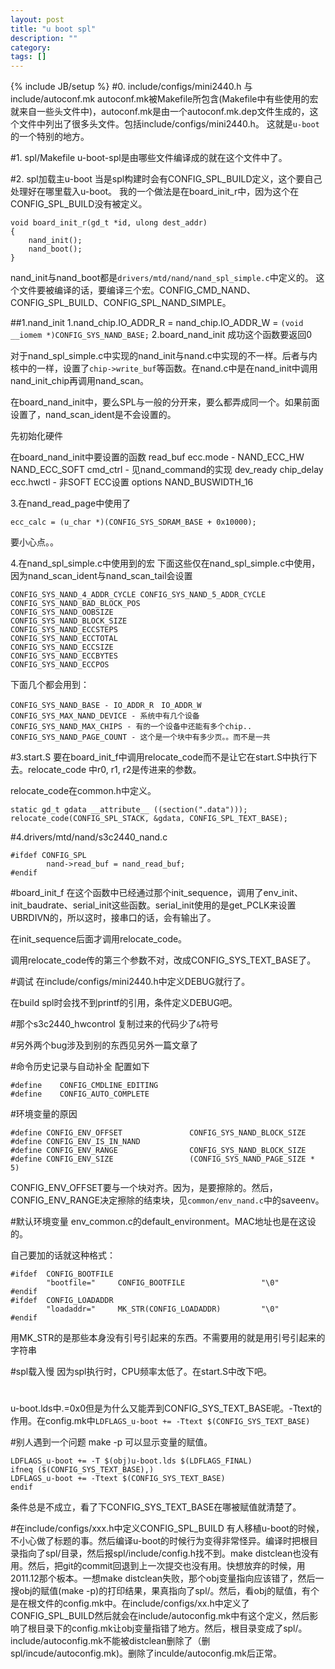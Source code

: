 ```yaml
---
layout: post
title: "u boot spl"
description: ""
category: 
tags: []
---
```

{% include JB/setup %}
#0. include/configs/mini2440.h 与 include/autoconf.mk
autoconf.mk被Makefile所包含(Makefile中有些使用的宏就来自一些头文件中)，autoconf.mk是由一个autoconf.mk.dep文件生成的，这个文件中列出了很多头文件。包括include/configs/mini2440.h。
这就是`u-boot`的一个特别的地方。

#1. spl/Makefile
u-boot-spl是由哪些文件编译成的就在这个文件中了。

#2. spl加载主u-boot
当是spl构建时会有CONFIG_SPL_BUILD定义，这个要自己处理好在哪里载入u-boot。
我的一个做法是在board_init_r中，因为这个在CONFIG_SPL_BUILD没有被定义。

    void board_init_r(gd_t *id, ulong dest_addr)
    {
        nand_init();
        nand_boot(); 
    }

nand_init与nand_boot都是`drivers/mtd/nand/nand_spl_simple.c`中定义的。
这个文件要被编译的话，要编译三个宏。CONFIG_CMD_NAND、CONFIG_SPL_BUILD、CONFIG_SPL_NAND_SIMPLE。

##1.nand_init
1.nand_chip.IO_ADDR_R = nand_chip.IO_ADDR_W = `(void  __iomem *)CONFIG_SYS_NAND_BASE;`
2.board_nand_init
成功这个函数要返回0

对于nand_spl_simple.c中实现的nand_init与nand.c中实现的不一样。后者与内核中的一样，设置了`chip->write_buf`等函数。在nand.c中是在nand_init中调用nand_init_chip再调用nand_scan。

在board_nand_init中，要么SPL与一般的分开来，要么都弄成同一个。如果前面设置了，nand_scan_ident是不会设置的。

先初始化硬件

在board_nand_init中要设置的函数
read_buf
ecc.mode - NAND_ECC_HW NAND_ECC_SOFT 
cmd_ctrl - 见nand_command的实现
dev_ready
chip_delay
ecc.hwctl - 非SOFT ECC设置
options NAND_BUSWIDTH_16

3.在nand_read_page中使用了

	ecc_calc = (u_char *)(CONFIG_SYS_SDRAM_BASE + 0x10000);

要小心点。。

4.在nand_spl_simple.c中使用到的宏
下面这些仅在nand_spl_simple.c中使用，因为nand_scan_ident与nand_scan_tail会设置

	CONFIG_SYS_NAND_4_ADDR_CYCLE CONFIG_SYS_NAND_5_ADDR_CYCLE
	CONFIG_SYS_NAND_BAD_BLOCK_POS
	CONFIG_SYS_NAND_OOBSIZE
	CONFIG_SYS_NAND_BLOCK_SIZE
	CONFIG_SYS_NAND_ECCSTEPS
	CONFIG_SYS_NAND_ECCTOTAL
	CONFIG_SYS_NAND_ECCSIZE
	CONFIG_SYS_NAND_ECCBYTES
	CONFIG_SYS_NAND_ECCPOS

下面几个都会用到：

	CONFIG_SYS_NAND_BASE - IO_ADDR_R　IO_ADDR_W
	CONFIG_SYS_MAX_NAND_DEVICE - 系统中有几个设备
	CONFIG_SYS_NAND_MAX_CHIPS - 有的一个设备中还能有多个chip..
	CONFIG_SYS_NAND_PAGE_COUNT - 这个是一个块中有多少页。。而不是一共

#3.start.S
要在board_init_f中调用relocate_code而不是让它在start.S中执行下去。relocate_code 中r0, r1, r2是传进来的参数。

relocate_code在common.h中定义。

	static gd_t gdata __attribute__ ((section(".data")));
	relocate_code(CONFIG_SPL_STACK, &gdata, CONFIG_SPL_TEXT_BASE);

#4.drivers/mtd/nand/s3c2440_nand.c

	#ifdef CONFIG_SPL
        	nand->read_buf = nand_read_buf;
	#endif

#board_init_f
在这个函数中已经通过那个init_sequence，调用了env_init、init_baudrate、serial_init这些函数。serial_init使用的是get_PCLK来设置UBRDIVN的，所以这时，接串口的话，会有输出了。

在init_sequence后面才调用relocate_code。

调用relocate_code传的第三个参数不对，改成CONFIG_SYS_TEXT_BASE了。

#调试
在include/configs/mini2440.h中定义DEBUG就行了。

在build spl时会找不到printf的引用，条件定义DEBUG吧。

#那个s3c2440_hwcontrol
复制过来的代码少了`&`符号

#另外两个bug涉及到别的东西见另外一篇文章了

#命令历史记录与自动补全
配置如下

    #define    CONFIG_CMDLINE_EDITING
    #define    CONFIG_AUTO_COMPLETE

#环境变量的原因

    #define CONFIG_ENV_OFFSET               CONFIG_SYS_NAND_BLOCK_SIZE      
    #define CONFIG_ENV_IS_IN_NAND
    #define CONFIG_ENV_RANGE                CONFIG_SYS_NAND_BLOCK_SIZE
    #define CONFIG_ENV_SIZE                 (CONFIG_SYS_NAND_PAGE_SIZE * 5)

CONFIG_ENV_OFFSET要与一个块对齐。因为，是要擦除的。然后，CONFIG_ENV_RANGE决定擦除的结束块，见`common/env_nand.c`中的saveenv。

#默认环境变量
env_common.c的default_environment。MAC地址也是在这设的。

自己要加的话就这种格式：

    #ifdef  CONFIG_BOOTFILE
            "bootfile="     CONFIG_BOOTFILE                 "\0"
    #endif
    #ifdef  CONFIG_LOADADDR
            "loadaddr="     MK_STR(CONFIG_LOADADDR)         "\0"
    #endif

用MK_STR的是那些本身没有引号引起来的东西。不需要用的就是用引号引起来的字符串

#spl载入慢
因为spl执行时，CPU频率太低了。在start.S中改下吧。

#
u-boot.lds中.=0x0但是为什么又能弄到CONFIG_SYS_TEXT_BASE呢。-Ttext的作用。在config.mk中`LDFLAGS_u-boot += -Ttext $(CONFIG_SYS_TEXT_BASE)`

#别人遇到一个问题
make -p 可以显示变量的赋值。

    LDFLAGS_u-boot += -T $(obj)u-boot.lds $(LDFLAGS_FINAL)
    ifneq ($(CONFIG_SYS_TEXT_BASE),)
    LDFLAGS_u-boot += -Ttext $(CONFIG_SYS_TEXT_BASE)
    endif

条件总是不成立，看了下CONFIG_SYS_TEXT_BASE在哪被赋值就清楚了。

#在include/configs/xxx.h中定义CONFIG_SPL_BUILD
有人移植u-boot的时候，不小心做了标题的事。然后编译u-boot的时候行为变得非常怪异。编译时把根目录指向了spl/目录，然后报spl/include/config.h找不到。make distclean也没有用。然后，把git的commit回退到上一次提交也没有用。快想放弃的时候，用2011.12那个板本。一想make distclean失败，那个obj变量指向应该错了，然后一搜obj的赋值(make -p)的打印结果，果真指向了spl/。然后，看obj的赋值，有个是在根文件的config.mk中。在include/configs/xx.h中定义了CONFIG_SPL_BUILD然后就会在include/autoconfig.mk中有这个定义，然后影响了根目录下的config.mk让obj变量指错了地方。然后，根目录变成了spl/。include/autoconfig.mk不能被distclean删除了（删spl/incude/autoconfig.mk)。删除了inculde/autoconfig.mk后正常。

